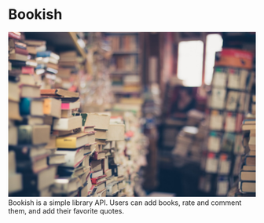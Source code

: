 # Bookish
![Image of Yaktocat](readme/books.jpg)
Bookish is a simple library API. Users can add books, rate and comment them, and add their favorite quotes.